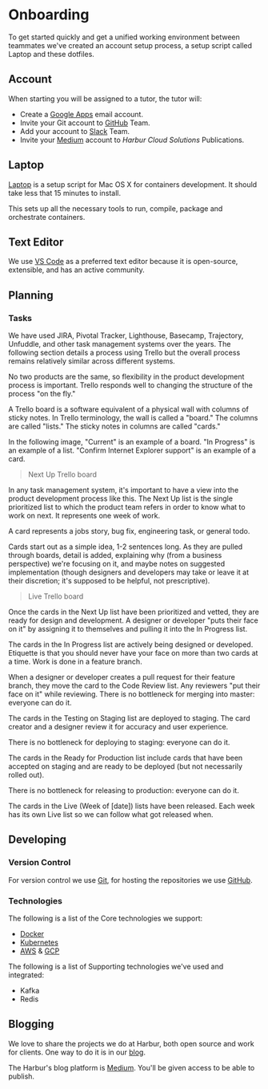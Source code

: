 # Onboarding

To get started quickly and get a unified working environment between teammates we've created an account setup process, a setup script called Laptop and these dotfiles.

## Account

When starting you will be assigned to a tutor, the tutor will:

* Create a [Google Apps] email account.
* Invite your Git account to [GitHub] Team.
* Add your account to [Slack] Team.
* Invite your [Medium] account to *Harbur Cloud Solutions* Publications.

[Google Apps]: https://admin.google.com/harbur.io/AdminHome
[Slack]: https://harbur.slack.com
[GitHub]: https://github.com/harbur/
[Medium]: https://medium.com/

## Laptop

[Laptop] is a setup script for Mac OS X for containers development. It should take less that 15 minutes to install.

This sets up all the necessary tools to run, compile, package and orchestrate containers.

[Laptop]: https://github.com/harbur/laptop

## Text Editor

We use [VS Code] as a preferred text editor because it is open-source, extensible, and has an active community.

[VS Code]: https://code.visualstudio.com/

## Planning

### Tasks

We have used JIRA, Pivotal Tracker, Lighthouse, Basecamp, Trajectory, Unfuddle, and other task management systems over the years. The following section details a process using Trello but the overall process remains relatively similar across different systems.

No two products are the same, so flexibility in the product development process is important. Trello responds well to changing the structure of the process "on the fly."

A Trello board is a software equivalent of a physical wall with columns of sticky notes. In Trello terminology, the wall is called a "board." The columns are called "lists." The sticky notes in columns are called "cards."

In the following image, "Current" is an example of a board. "In Progress" is an example of a list. "Confirm Internet Explorer support" is an example of a card.

> Next Up Trello board

In any task management system, it's important to have a view into the product development process like this. The Next Up list is the single prioritized list to which the product team refers in order to know what to work on next. It represents one week of work.

A card represents a jobs story, bug fix, engineering task, or general todo.

Cards start out as a simple idea, 1-2 sentences long. As they are pulled through boards, detail is added, explaining why (from a business perspective) we're focusing on it, and maybe notes on suggested implementation (though designers and developers may take or leave it at their discretion; it's supposed to be helpful, not prescriptive).

> Live Trello board

Once the cards in the Next Up list have been prioritized and vetted, they are ready for design and development. A designer or developer "puts their face on it" by assigning it to themselves and pulling it into the In Progress list.

The cards in the In Progress list are actively being designed or developed. Etiquette is that you should never have your face on more than two cards at a time. Work is done in a feature branch.

When a designer or developer creates a pull request for their feature branch, they move the card to the Code Review list. Any reviewers "put their face on it" while reviewing.
There is no bottleneck for merging into master: everyone can do it.

The cards in the Testing on Staging list are deployed to staging. The card creator and a designer review it for accuracy and user experience.

There is no bottleneck for deploying to staging: everyone can do it.

The cards in the Ready for Production list include cards that have been accepted on staging and are ready to be deployed (but not necessarily rolled out).

There is no bottleneck for releasing to production: everyone can do it.

The cards in the Live (Week of [date]) lists have been released. Each week has its own Live list so we can follow what got released when.

## Developing

### Version Control

For version control we use [Git], for hosting the repositories we use [GitHub].

[Git]: https://git-scm.com/
[GitHub]: http://github.com/harbur

### Technologies

The following is a list of the Core technologies we support:

* [Docker]
* [Kubernetes]
* [AWS] & [GCP]

The following is a list of Supporting technologies we've used and integrated:

* Kafka
* Redis

[Docker]: https://docker.com
[Kubernetes]: https://kubernetes.io
[AWS]: https://aws.amazon.com
[GCP]: https://cloud.google.com

## Blogging

We love to share the projects we do at Harbur, both open source and work for clients. One way to do it is in our [blog].

The Harbur's blog platform is [Medium]. You'll be given access to be able to publish.

[blog]: https://blog.harbur.io
[medium]: https://medium.com
